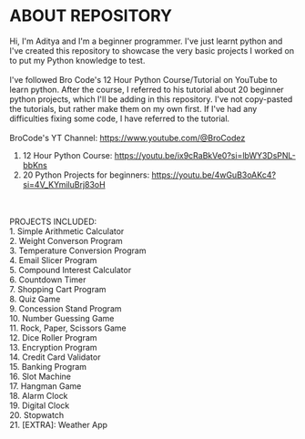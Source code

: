# ABOUT REPOSITORY
Hi, I'm Aditya and I'm a beginner programmer. I've just learnt python and I've created this repository to showcase the very basic projects I worked on to put my Python knowledge to test.
<br>
<br>
I've followed Bro Code's 12 Hour Python Course/Tutorial on YouTube to learn python. After the course, I referred to his tutorial about 20 beginner python projects, which I'll be adding in this repository. I've not copy-pasted the tutorials, but rather make them on my own first. If I've had any difficulties fixing some code, I have referred to the tutorial. 
<br>
<br>
BroCode's YT Channel: https://www.youtube.com/@BroCodez
1. 12 Hour Python Course: https://youtu.be/ix9cRaBkVe0?si=lbWY3DsPNL-bbKns
2. 20 Python Projects for beginners: https://youtu.be/4wGuB3oAKc4?si=4V_KYmiluBrj83oH
<br>
<br>
PROJECTS INCLUDED:
<br>
1. Simple Arithmetic Calculator
<br>
2. Weight Converson Program
<br>
3. Temperature Conversion Program
<br>
4. Email Slicer Program 
<br>
5. Compound Interest Calculator
<br>
6. Countdown Timer
<br>
7. Shopping Cart Program
<br>
8. Quiz Game
<br>
9. Concession Stand Program
<br>
10. Number Guessing Game
<br>
11. Rock, Paper, Scissors Game
<br>
12. Dice Roller Program
<br>
13. Encryption Program
<br>
14. Credit Card Validator
<br>
15. Banking Program
<br>
16. Slot Machine 
<br>
17. Hangman Game
<br>
18. Alarm Clock
<br>
19. Digital Clock
<br>
20. Stopwatch
<br>
21. [EXTRA]: Weather App